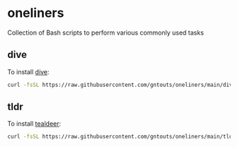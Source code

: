 # oneliners
Collection of Bash scripts to perform various commonly used tasks

## dive

To install [dive](https://github.com/wagoodman/dive):

```bash
curl -fsSL https://raw.githubusercontent.com/gntouts/oneliners/main/dive.sh | bash
```

## tldr

To install [tealdeer](https://github.com/dbrgn/tealdeer):

```bash
curl -fsSL https://raw.githubusercontent.com/gntouts/oneliners/main/tldr.sh | bash
```